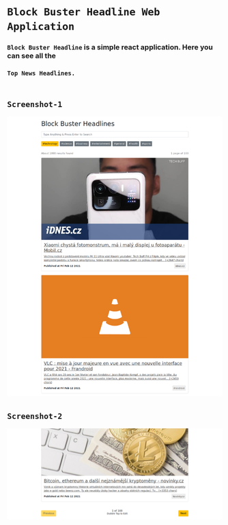 # `Block Buster Headline Web Application`

### `Block Buster Headline` is a simple react application. Here you can see all the <br/><br/>`Top News Headlines.` <br/><br/>

## `Screenshot-1`
![Screenshot-1](https://raw.githubusercontent.com/0xNaim/block-buster-headline/master/src/screenshot/screenshot-1.jpg)

## `Screenshot-2`
![Screenshot-2](https://raw.githubusercontent.com/0xNaim/block-buster-headline/master/src/screenshot/screenshot-2.jpg)
